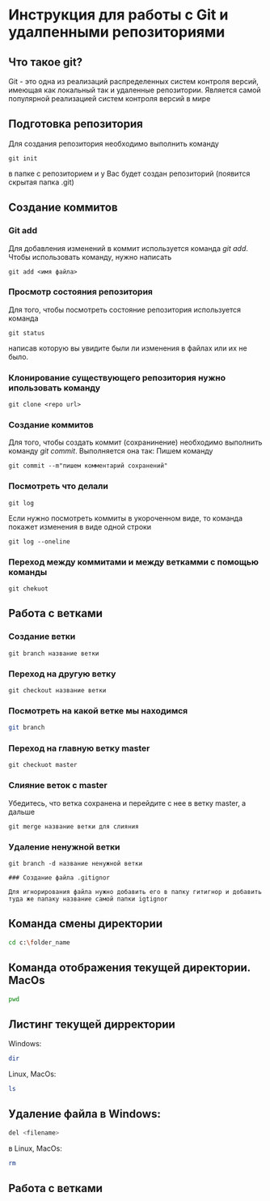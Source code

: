 # Инструкция для работы с Git и удалпенными репозиториями

## Что такое git?
Git - это одна из реализаций распределенных систем контроля версий, имеющая как локальный так и удаленные репозитории. Является самой популярной реализацией систем контроля версий в мире
## Подготовка репозитория
Для создания репозитория необходимо выполнить команду 
```
git init 
```
в папке  с репозиторием и у Вас будет создан репозиторий (появится скрытая папка .git)

## Создание коммитов

### Git add
Для добавления изменений в коммит используется команда *git add*. Чтобы использовать команду, нужно написать 
```
git add <имя файла>
```

### Просмотр состояния репозитория
Для того, чтобы посмотреть состояние репозитория используется команда 
```
git status
``` 

 написав которую вы увидите были ли изменения в файлах или их не было.

 ### Клонирование существующего репозитория нужно ипользовать команду

 ```
 git clone <repo url>
 ```

### Создание коммитов
Для того, чтобы создать коммит (сохранинение) необходимо выполнить команду *git commit*.
Выполняется она так:
Пишем команду 
``` 
git commit --m"пишем комментарий сохранений"
```
### Посмотреть что делали
```
git log
```
Если нужно посмотреть коммиты в укороченном виде, то команда покажет изменения в виде одной строки
```
git log --oneline
```
### Переход между коммитами и между веткамми с помощью команды

```
git chekuot
```

## Работа с ветками 

### Создание ветки
```
git branch название ветки
```
### Переход на другую ветку
```
git checkout название ветки
```
### Посмотреть на какой ветке мы находимся
```sh
git branch
```
### Переход на главную ветку master
```
git checkuot master
```
### Слияние веток с master

Убедитесь, что ветка сохранена и перейдите с нее в ветку master, а дальше 
```
git merge название ветки для слияния
```
### Удаление ненужной ветки
```
git branch -d название ненужной ветки

### Создание файла .gitignor

Для игнорирования файла нужно добавить его в папку гитигнор и добавить туда же папаку название самой папки igtignor
```





## Команда смены директории 
```sh
cd c:\folder_name
```

## Команда отображения текущей директории. MacOs
```sh
pwd
```

## Листинг текущей дирректории
Windows:
```sh
dir
```
Linux, MacOs:
```sh
ls
```

## Удаление файла в Windows:
```sh
del <filename>
```
в Linux, MacOs:
```sh
rm
```
## Работа с ветками
